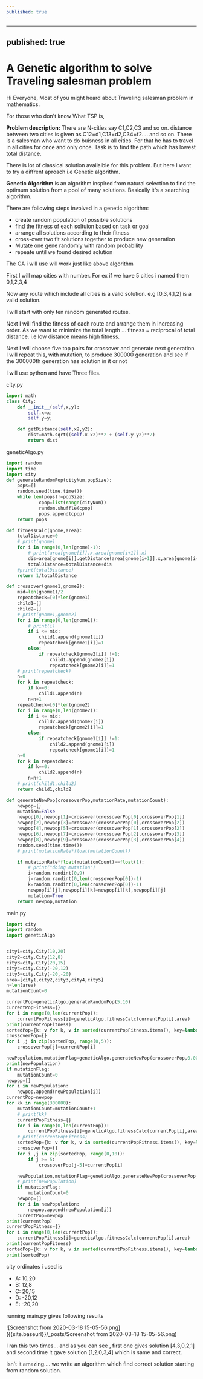 ```yaml
---
published: true
---
```

---
published: true
---
# A Genetic algorithm to solve Traveling salesman problem 

Hi Everyone,
Most of you might heard about Traveling salesman problem in mathematics.

For those who don't know What TSP is,

**Problem description:** There are N-cities say C1,C2,C3 and so on.
distance between two cities is given as C12=d1,C13=d2,C34=f2.... and so on.
There is a salesman who want to do buisness in all cities. For that he has to travel in all cities for once and only once. Task is to find the path which has lowest total distance.

There is lot of classical solution availaible for this problem. But here I want to try a diffrent aproach i.e Genetic algorithm.

**Genetic Algorithm** is an algorithm inspired from natural selection to find the optimum solution from a pool of many solutions. Basically it's a searching algorithm.

There are following steps involved in a genetic algorithm:

- create  random population of possible solutions
- find the fitness of each soltuion based on task or goal
- arrange all solutions according to their fitness
- cross-over two fit solutions together to produce new generation
- Mutate one gene randomly with random probability
- repeate until we found desired solution

The GA i will use will work just like above algorithm

First I will map cities with number. For ex if we have 5 cities i named them 0,1,2,3,4

Now any route which include all cities is a valid solution. e.g  \[0,3,4,1,2] is a valid solution.

I will start with only ten random generated routes.

Next I will find the fitness of each route and arrange them in increasing order. As we want to minimize the total length ... fitness = reciprocal of total distance. i.e low distance means high fitness.

Next I will choose five top pairs for crossover and generate next generation 
I will repeat this, with mutation, to produce 300000 generation and see if the 300000th generation has solution in it or not

I will use python and have Three files.

city.py
```python
import math
class City:
    def __init__(self,x,y):
        self.x=x;
        self.y=y;

    def getDistance(self,x2,y2):
        dist=math.sqrt((self.x-x2)**2 + (self.y-y2)**2)
        return dist
```

geneticAlgo.py
```python
import random
import time
import city
def generateRandomPop(cityNum,popSize):
    pops=[]
    random.seed(time.time())
    while len(pops)!=popSize:
            cpop=list(range(cityNum))
            random.shuffle(cpop)
            pops.append(cpop)
    return pops

def fitnessCalc(gnome,area):
    totalDistance=0
    # print(gnome)
    for i in range(0,len(gnome)-1):
        # print(area[gnome[i]].x,area[gnome[i+1]].x)
        dis=area[gnome[i]].getDistance(area[gnome[i+1]].x,area[gnome[i+1]].y)
        totalDistance=totalDistance+dis
    #print(totalDistance)
    return 1/totalDistance

def crossover(gnome1,gnome2):
    mid=len(gnome1)/2
    repeatcheck=[0]*len(gnome1)
    child1=[]
    child2=[]
    # print(gnome1,gnome2)
    for i in range(0,len(gnome1)):
        # print(i)
        if i <= mid:
            child1.append(gnome1[i])
            repeatcheck[gnome1[i]]=1
        else:
            if repeatcheck[gnome2[i]] !=1:
                child1.append(gnome2[i])
                repeatcheck[gnome2[i]]=1
    # print(repeatcheck)
    n=0
    for k in repeatcheck:
        if k==0:
            child1.append(n)
        n=n+1
    repeatcheck=[0]*len(gnome2)
    for i in range(0,len(gnome2)):
        if i <= mid:
            child2.append(gnome2[i])
            repeatcheck[gnome2[i]]=1
        else:
            if repeatcheck[gnome1[i]] !=1:
                child2.append(gnome1[i])
                repeatcheck[gnome1[i]]=1
    n=0
    for k in repeatcheck:
        if k==0:
            child2.append(n)
        n=n+1
    # print(child1,child2)
    return child1,child2

def generateNewPop(crossoverPop,mutationRate,mutationCount):
    newpop={}
    mutation=False
    newpop[0],newpop[1]=crossover(crossoverPop[0],crossoverPop[1])
    newpop[2],newpop[3]=crossover(crossoverPop[0],crossoverPop[2])
    newpop[4],newpop[5]=crossover(crossoverPop[1],crossoverPop[2])
    newpop[6],newpop[7]=crossover(crossoverPop[2],crossoverPop[3])
    newpop[8],newpop[9]=crossover(crossoverPop[3],crossoverPop[4])
    random.seed(time.time())
    # print(mutationRate*float(mutationCount))

    if mutationRate*float(mutationCount)==float(1):
        # print("doing mutation")
        i=random.randint(0,9)
        j=random.randint(0,len(crossoverPop[0])-1)
        k=random.randint(0,len(crossoverPop[0])-1)
        newpop[i][j],newpop[i][k]=newpop[i][k],newpop[i][j]
        mutation=True
    return newpop,mutation

```

main.py
```python
import city
import random
import geneticAlgo


city1=city.City(10,20)
city2=city.City(12,8)
city3=city.City(20,15)
city4=city.City(-20,12)
city5=city.City(-20,-20)
area=[city1,city2,city3,city4,city5]
n=len(area)
mutationCount=0

currentPop=geneticAlgo.generateRandomPop(5,10)
currentPopFitness={}
for i in range(0,len(currentPop)):
    currentPopFitness[i]=geneticAlgo.fitnessCalc(currentPop[i],area)
print(currentPopFitness)
sortedPop={k: v for k, v in sorted(currentPopFitness.items(), key=lambda item: item[1])}
crossoverPop={}
for i ,j in zip(sortedPop, range(0,5)):
    crossoverPop[j]=currentPop[i]

newPopulation,mutationFlag=geneticAlgo.generateNewPop(crossoverPop,0.005,mutationCount)
print(newPopulation)
if mutationFlag:
    mutationCount=0
newpop=[]
for i in newPopulation:
    newpop.append(newPopulation[i])
currentPop=newpop
for kk in range(300000):
    mutationCount=mutationCount+1
    # print(kk)
    currentPopFitness={}
    for i in range(0,len(currentPop)):
        currentPopFitness[i]=geneticAlgo.fitnessCalc(currentPop[i],area)
    # print(currentPopFitness)
    sortedPop={k: v for k, v in sorted(currentPopFitness.items(), key=lambda item: item[1])}
    crossoverPop={}
    for i ,j in zip(sortedPop, range(0,10)):
        if j >= 5:
            crossoverPop[j-5]=currentPop[i]

    newPopulation,mutationFlag=geneticAlgo.generateNewPop(crossoverPop,0.005,mutationCount)
    # print(newPopulation)
    if mutationFlag:
        mutationCount=0
    newpop=[]
    for i in newPopulation:
        newpop.append(newPopulation[i])
    currentPop=newpop
print(currentPop)
currentPopFitness={}
for i in range(0,len(currentPop)):
    currentPopFitness[i]=geneticAlgo.fitnessCalc(currentPop[i],area)
print(currentPopFitness)
sortedPop={k: v for k, v in sorted(currentPopFitness.items(), key=lambda item: item[1])}
print(sortedPop)
```

city ordinates i used is 
- A: 10,20
- B: 12,8
- C: 20,15
- D: -20,12
- E: -20,20

running main.py gives following results

![Screenshot from 2020-03-18 15-05-56.png]({{site.baseurl}}/_posts/Screenshot from 2020-03-18 15-05-56.png)


I ran this two times... and as you can see , first one gives solution \[4,3,0,2,1] and second time it gave solution \[1,2,0,3,4] which is same and correct.

Isn't it amazing.... we write an algorithm which find correct solution starting from random solution.
